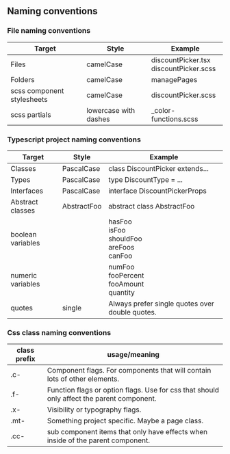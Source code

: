 ## Naming conventions

### File naming conventions
|  Target | Style | Example   |
| ------------ | ------------ | ------------ |
| Files  | camelCase  | discountPicker.tsx <br/>discountPicker.scss|
| Folders | camelCase | managePages |
| scss component stylesheets | camelCase | discountPicker.scss |
| scss partials | lowercase with dashes | \_color-functions.scss |


### Typescript project naming conventions
|  Target | Style | Example   |
| ------------ | ------------ | ------------ |
| Classes | PascalCase | class DiscountPicker extends... |
| Types | PascalCase | type DiscountType = ... |
| Interfaces | PascalCase | interface DiscountPickerProps |
| Abstract classes | AbstractFoo | abstract class AbstractFoo |
| boolean variables | | hasFoo<br/>isFoo</br>shouldFoo</br>areFoos<br/>canFoo</br>|
|numeric variables || numFoo<br/> fooPercent</br>fooAmount<br/>quantity</br>|
|quotes| single | Always prefer single quotes over double quotes. |


### Css class naming conventions 
| class prefix  | usage/meaning  |
|---|---|
| .c-  | Component flags. For components that will contain lots of other elements.  |
| .f-  | Function flags or option flags. Use for css that should only affect the parent component.  |
| .x-  | Visibility or typography flags.  |
| .mt-  | Something project specific. Maybe a page class.  |
| .cc-  | sub component items that only have effects when inside of the parent component.  |
